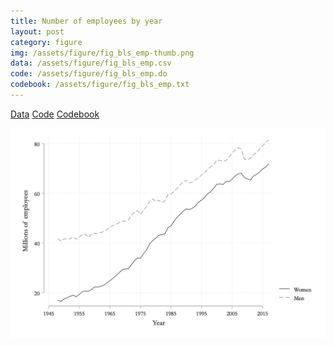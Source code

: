 ```yaml
---
title: Number of employees by year
layout: post
category: figure
img: /assets/figure/fig_bls_emp-thumb.png
data: /assets/figure/fig_bls_emp.csv
code: /assets/figure/fig_bls_emp.do
codebook: /assets/figure/fig_bls_emp.txt
---
```


[Data](/assets/figure/fig_bls_emp.csv) [Code](/assets/figure/fig_bls_emp.do) [Codebook](/assets/figure/fig_bls_emp.txt)

![Number of employees by year](/assets/figure/fig_bls_emp.png)
